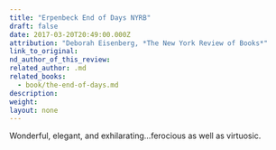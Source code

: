 ```yaml
---
title: "Erpenbeck End of Days NYRB"
draft: false
date: 2017-03-20T20:49:00.000Z
attribution: "Deborah Eisenberg, *The New York Review of Books*"
link_to_original:
nd_author_of_this_review:
related_author: .md
related_books:
  - book/the-end-of-days.md
description:
weight:
layout: none
---
```

Wonderful, elegant, and exhilarating...ferocious as well as virtuosic.


